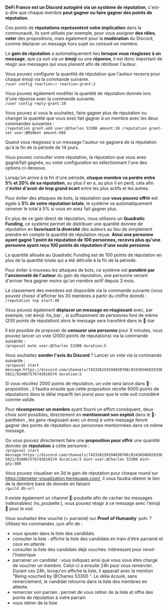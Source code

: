 **DeFi France est un Discord autogéré via un système de réputation**, c'est-à-dire que chaque membre **peut gagner ou faire gagner des points de réputation**.

Ces points de **réputations représentent votre implication** dans la communauté, ils sont utilisés par exemple, pour vous assigner **des rôles**, **voter** des propositions, mais également pour la **modération** du Discord, comme déplacer un message hors sujet ou censuré un membre.

Le **gain de réputation** a automatiquement lieu **lorsque vous réagissez à un message**, que ça soit via un **émoji** ou une **réponse**, il est donc important de réagir aux messages qui vous plaisent afin de rétribuer l'auteur.

Vous pouvez configurer la quantité de réputation que l'auteur recevra pour chaque émoji via la commande suivante.  
`/user config reaction:🔥 reaction-grant:2`


Vous pouvez également modifier la quantité de réputation donnée lors d'une réponse avec la commande suivante.  
`/user config reply-grant:10`

Vous pouvez si vous le souhaitez, faire gagner plus de réputation ou changer la quantité que vous avez fait gagner à un membre avec les deux commandes suivantes :  
`/reputation grant-add user:@Charles 53300 amount:10
/reputation grant-set user:@Madmat amount:666`

Quand vous réagissez à un message l'auteur ne gagnera de la réputation qu'à la fin de la période de 14 jours.

Vous pouvez consulter votre réputation, la réputation que vous avez gagné/fait gagnée, ou votre configuration en sélectionnant l'une des options ci-dessous. 





Lorsqu'on arrive à la fin d'une période, **chaque membre va perdre entre 5% et 20% de sa réputation**, au plus il en a, au plus il en perd, cela afin d'**éviter d'avoir de trop grand écart** entre les plus actifs et les autres.

Pour éviter des attaques de bots, la réputation que **vous pouvez offrir** est égale à **5% de votre réputation totale**, le système va automatiquement ramener le total à 5% si vous en avez fait gagner plus.

En plus de ce gain direct de réputation, nous utilisons un **Quadratic Funding**, ce système permet de distribuer une quantité donnée de réputation en **favorisant la diversité** des auteurs au lieu de simplement prendre en compte la quantité de réputation reçue.
**Ainsi une personne ayant gagné 1 point de réputation de 100 personnes, recevra plus qu'une personne ayant reçu 100 points de réputation d'une seule personne**.

La quantité allouée au Quadratic Funding est de 100 points de réputation en plus de la quantité totale qui a été détruite à la fin de la période.

Pour éviter à nouveau les attaques de bots, ce système est **pondéré par l'ancienneté de l'auteur** du gain de réputation, une personne venant d'arriver fera gagner moins qu'un membre actif depuis 3 mois.

Le classement des membres est disponible via la commande suivante (vous pouvez choisir d'afficher les 20 membres à partir du chiffre donné) :  
`/reputation top start:40`



Vous pouvez également **déplacer un message en réagissant** avec, par exemple, cet émoji :hs_bar: , si suffisamment de personnes font de même (200 points de réputation) alors le message sera transféré dans le 🍹-bar

Il est possible de proposer de **censurer une personne** pour X minutes, vous pouvez lancer un vote (2000 points de réputations) via la commande suivante :  
`/proposal mute user:@Charles 53300 duration:5`

Vous souhaitez **sonder l'avis du Discord** ? Lancer un vote via la commande suivante :  
`/proposal start message:https://discord.com/channels/745336259194650788/834365660293365821/924067576743616574 duration:5`  

Si vous récoltez 2000 points de réputation, un vote sera lancé dans 📜-proposition , il faudra ensuite que cette proposition récolte 6000 points de réputations  dans le délai impartît (en jours) pour que le vote soit considéré comme valide.

Pour **récompenser un membre** ayant fourni un effort conséquent, deux choix sont possibles, directement en **mentionnant son exploit** dans le 🏅-panthéon , les gens réagissant avec un émoji à votre message feront gagner des points de réputation aux personnes mentionnées dans ce même message.

Ou vous pouvez directement faire une **proposition pour offrir** une quantité donnée de **réputation** à cette personne :  
`/proposal start message:https://discord.com/channels/745336259194650788/834365660293365821/924067576743616574 duration:5 mint-user:@Charles 53300 mint-qty:500`




Vous pouvez visualiser en 3d le gain de réputation pour chaque round sur https://demeter-visualization.herokuapp.com/, il vous faudra obtenir le lien de la dernière base de donnée en faisant  
`/guild db-url` 



Il existe également un channel 🚮-poubelle afin de cacher les messages indésirables( :hs_poubelle:), vous pouvez réagir à ce message avec l'émoji 👀 pour le voir.



Vous souhaitez être vouché (= parrainé) sur **Proof of Humanity** :poh: ? Utilisez les commandes `/poh` afin de :
* vous ajouter dans la liste des candidats
* consulter la liste : affiche la liste des candidats en train d'être parrainé et ceux en attente
* consulter la liste des candidats déjà vouchés: intéressant pour revoir l'historique
* parrainer un candidat : vous indiquez ainsi que vous vous êtes chargé de voucher un membre. Celui-ci a ensuite 24h pour vous remercier. Durant ces 24h, lorsqu'on affiche la liste, il apparait avec la mention "Being vouched by @Charles 53300 ". Le délai écoulé, sans remerciement, le candidat retourne dans la liste des membres en attente.
* remercier son parrain : permet de vous retirer de la liste et offre des points de réputation à votre parrain
* vous retirer de la liste
